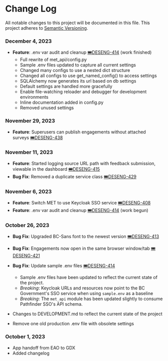 # Change Log

All notable changes to this project will be documented in this file. This project adheres to [Semantic Versioning](https://semver.org/).

### December 4, 2023

- **Feature**: .env var audit and cleanup [🎟️DESENG-414](https://apps.itsm.gov.bc.ca/jira/browse/DESENG-414) (work finished)
  - Full rewrite of met_api/config.py
  - Sample .env files updated to capture all current settings
  - Changed many configs to use a nested dict structure
  - Changed all configs to use get_named_config() to access settings
  - SQLAlchemy now generates its url based on db settings
  - Default settings are handled more gracefully
  - Enable file-watching reloader and debugger for development environments
  - Inline documentation added in config.py
  - Removed unused settings
  
### November 29, 2023

- **Feature**: Superusers can publish engagements without attached surveys [🎟️DESENG-438](https://apps.itsm.gov.bc.ca/jira/browse/DESENG-438)

### November 11, 2023

- **Feature**: Started logging source URL path with feedback submission, viewable in the dashboard [🎟️DESENG-415](https://apps.itsm.gov.bc.ca/jira/browse/DESENG-415)
- **Bug Fix**: Removed a duplicate service class [🎟️DESENG-429](https://apps.itsm.gov.bc.ca/jira/browse/DESENG-429)

### November 6, 2023

- **Feature**: Switch MET to use Keycloak SSO service [🎟️DESENG-408](https://apps.itsm.gov.bc.ca/jira/browse/DESENG-408)
- **Feature**: .env var audit and cleanup [🎟️DESENG-414](https://apps.itsm.gov.bc.ca/jira/browse/DESENG-414) (work begun)

### October 26, 2023

- **Bug Fix**: Upgraded BC-Sans font to the newest version [🎟️DESENG-413](https://apps.itsm.gov.bc.ca/jira/browse/DESENG-413)

- **Bug Fix**: Engagements now open in the same browser window/tab [🎟️DESENG-421](https://apps.itsm.gov.bc.ca/jira/browse/DESENG-421)

- **Bug Fix**: Update sample .env files [🎟️DESENG-414](https://apps.itsm.gov.bc.ca/jira/browse/DESENG-414)

  - Sample .env files have been updated to reflect the current state of the project.
  - *Breaking*: Keycloak URLs and resources now point to the BC Government's SSO service when using `sample.env` as a baseline
  - *Breaking*: The `met_api` module has been updated slightly to consume Pathfinder SSO's API schema.
- Changes to DEVELOPMENT.md to reflect the current state of the project
- Remove one old production .env file with obsolete settings

### October 1, 2023

- App handoff from EAO to GDX
- Added changelog
